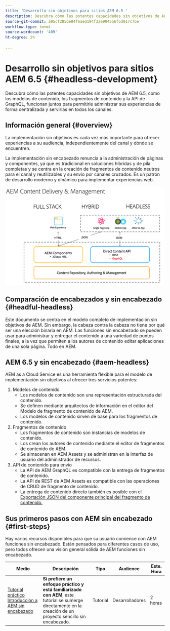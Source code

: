 ```yaml
---
title: 'Desarrollo sin objetivos para sitios AEM 6.5 '
description: Descubra cómo las potentes capacidades sin objetivos de AEM 6.5, como los modelos de contenido, los fragmentos de contenido y la API de GraphQL, funcionan juntos para permitirle administrar sus experiencias de forma centralizada y servirlas en todos los canales.
source-git-commit: a95cf285be84f6aed194f3ae904556f5d017c7be
workflow-type: tm+mt
source-wordcount: '409'
ht-degree: 2%

---
```



# Desarrollo sin objetivos para sitios AEM 6.5 {#headless-development}

Descubra cómo las potentes capacidades sin objetivos de AEM 6.5, como los modelos de contenido, los fragmentos de contenido y la API de GraphQL, funcionan juntos para permitirle administrar sus experiencias de forma centralizada y servirlas en todos los canales.

## Información general {#overview}

La implementación sin objetivos es cada vez más importante para ofrecer experiencias a su audiencia, independientemente del canal y dónde se encuentren.

La implementación sin encabezado renuncia a la administración de páginas y componentes, ya que es tradicional en soluciones híbridas y de pila completas y se centra en la creación de fragmentos de contenido neutros para el canal y reutilizables y su envío por canales cruzados. Es un patrón de desarrollo moderno y dinámico para implementar experiencias web.

![Modelos de implementación de AEM](assets/aem-implementation-models.png)

## Comparación de encabezados y sin encabezado {#headful-headless}

Este documento se centra en el modelo completo de implementación sin objetivos de AEM. Sin embargo, la cabeza contra la cabeza no tiene por qué ser una elección binaria en AEM. Las funciones sin encabezado se pueden usar para administrar y entregar el contenido a una variedad de puntos finales, a la vez que permiten a los autores de contenido editar aplicaciones de una sola página. Todo en AEM.

<!--
>[!TIP]
>
>See the document [Headful and Headless in AEM](/help/implementing/developing/headful-headless.md) for more information.
-->

## AEM 6.5 y sin encabezado {#aem-headless}

AEM as a Cloud Service es una herramienta flexible para el modelo de implementación sin objetivos al ofrecer tres servicios potentes:

1. Modelos de contenido
   * Los modelos de contenido son una representación estructurada del contenido.
   * Se definen mediante arquitectos de información en el editor del Modelo de fragmento de contenido de AEM.
   * Los modelos de contenido sirven de base para los fragmentos de contenido.
1. Fragmentos de contenido
   * Los fragmentos de contenido son instancias de modelos de contenido.
   * Los crean los autores de contenido mediante el editor de fragmentos de contenido de AEM.
   * Se almacenan en AEM Assets y se administran en la interfaz de usuario del administrador de recursos.
1. API de contenido para envío
   * La API de AEM GraphQL es compatible con la entrega de fragmentos de contenido.
   * La API de REST de AEM Assets es compatible con las operaciones de CRUD de fragmento de contenido.
   * La entrega de contenido directo también es posible con el [Exportación JSON del componente principal del fragmento de contenido.](https://experienceleague.adobe.com/docs/experience-manager-core-components/using/components/content-fragment-component.html)

## Sus primeros pasos con AEM sin encabezado {#first-steps}

Hay varios recursos disponibles para que su usuario comience con AEM funciones sin encabezado. Están pensados para diferentes casos de uso, pero todos ofrecen una visión general sólida de AEM funciones sin encabezado.

| Medio | Descripción | Tipo | Audience | Este. Hora |
|---|---|---|---|---|
| [Tutorial práctico Introducción a AEM sin encabezado](https://experienceleague.adobe.com/docs/experience-manager-learn/getting-started-with-aem-headless/graphql/multi-step/overview.html) | **Si prefiere un enfoque práctico y está familiarizado con AEM**, este tutorial se sumerge directamente en la creación de un proyecto sencillo sin encabezado. | Tutorial | Desarrolladores | 2 horas |

<!--
|Resource|Description|Type|Audience|Est. Time|
|---|---|---|---|---|
|[Headless Developer Journey](/help/journey-headless/developer/overview.md)|**For users new to AEM and headless** technologies, start here for a comprehensive introduction to AEM and its headless features from the theory of headless through going live with your first headless project.|Guide|Developers **new to AEM and headless**|1 hour|
|[Headless Getting Started Guide](/help/implementing/developing/headless/getting-started/introduction.md)|**For experienced AEM users** who need a short summary of the key AEM headless features, check out this quick start overview.|Quick Start|Developers, Administrators **with AEM experience**|20 minutes|
|[Getting Started with AEM Headless hands-on tutorial](https://experienceleague.adobe.com/docs/experience-manager-learn/getting-started-with-aem-headless/graphql/multi-step/overview.html)|**If you prefer a hands-on approach and are familiar with AEM**, this tutorial dives directly into creating a simple headless project.|Tutorial|Developers|2 hours|
-->
